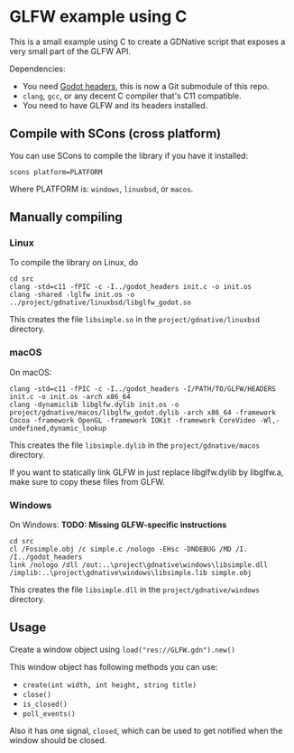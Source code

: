 # GLFW example using C

This is a small example using C to create a GDNative script that
exposes a very small part of the GLFW API.

Dependencies:
 * You need [Godot headers](https://github.com/godotengine/godot-headers),
   this is now a Git submodule of this repo.
 * `clang`, `gcc`, or any decent C compiler that's C11 compatible.
 * You need to have GLFW and its headers installed.

## Compile with SCons (cross platform)
You can use SCons to compile the library if you have it installed:

```
scons platform=PLATFORM
```

Where PLATFORM is: `windows`, `linuxbsd`, or `macos`.


## Manually compiling

### Linux
To compile the library on Linux, do

```
cd src
clang -std=c11 -fPIC -c -I../godot_headers init.c -o init.os
clang -shared -lglfw init.os -o ../project/gdnative/linuxbsd/libglfw_godot.so
```

This creates the file `libsimple.so` in the `project/gdnative/linuxbsd` directory.


### macOS
On macOS:

```
clang -std=c11 -fPIC -c -I../godot_headers -I/PATH/TO/GLFW/HEADERS init.c -o init.os -arch x86_64
clang -dynamiclib libglfw.dylib init.os -o project/gdnative/macos/libglfw_godot.dylib -arch x86_64 -framework Cocoa -framework OpenGL -framework IOKit -framework CoreVideo -Wl,-undefined,dynamic_lookup
```

This creates the file `libsimple.dylib` in the `project/gdnative/macos` directory.

If you want to statically link GLFW in just replace libglfw.dylib by libglfw.a, make sure to copy these files from GLFW.


### Windows
On Windows: **TODO: Missing GLFW-specific instructions**

```
cd src
cl /Fosimple.obj /c simple.c /nologo -EHsc -DNDEBUG /MD /I. /I../godot_headers
link /nologo /dll /out:..\project\gdnative\windows\libsimple.dll /implib:..\project\gdnative\windows\libsimple.lib simple.obj
```

This creates the file `libsimple.dll` in the `project/gdnative/windows` directory.


## Usage

Create a window object using `load("res://GLFW.gdn").new()`

This window object has following methods you can use:
 * `create(int width, int height, string title)`
 * `close()`
 * `is_closed()`
 * `poll_events()`

Also it has one signal, `closed`, which can be used to get notified when the window should be closed.
